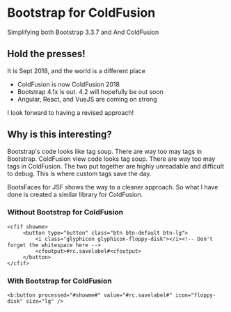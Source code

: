 # Bootstrap for ColdFusion


Simplifying both Bootstrap 3.3.7 and And ColdFusion


## Hold the presses!

It is Sept 2018, and the world is a different place

- ColdFusion is now ColdFusion 2018
- Bootstrap 4.1x is out. 4.2 will hopefully be out soon
- Angular, React, and VueJS are coming on strong

I look forward to having a revised approach!

## Why is this interesting?


Bootstrap's code looks like tag soup. There are way too may </div> tags in Bootstrap. ColdFusion view code looks tag soup. There are way too may </cfif> tags in ColdFusion. 
The two put together are highly unreadable and difficult to debug. This is where custom tags save the day.

BootsFaces for JSF shows the way to a cleaner approach. So what I have done is created a similar library for ColdFusion.


### Without Bootstrap for ColdFusion
```
<cfif showme>	
     <button type="button" class="btn btn-default btn-lg">
         <i class="glyphicon glyphicon-floppy-disk"></i><!-- Don't forget the whitespace here -->
         <cfoutput>#rc.savelabel#<cfoutput>
     </button>
</cfif>	
```	


### With Bootstrap for ColdFusion

```
<b:button processed="#showme#" value="#rc.savelabel#" icon="floppy-disk" size="lg" />	
```


